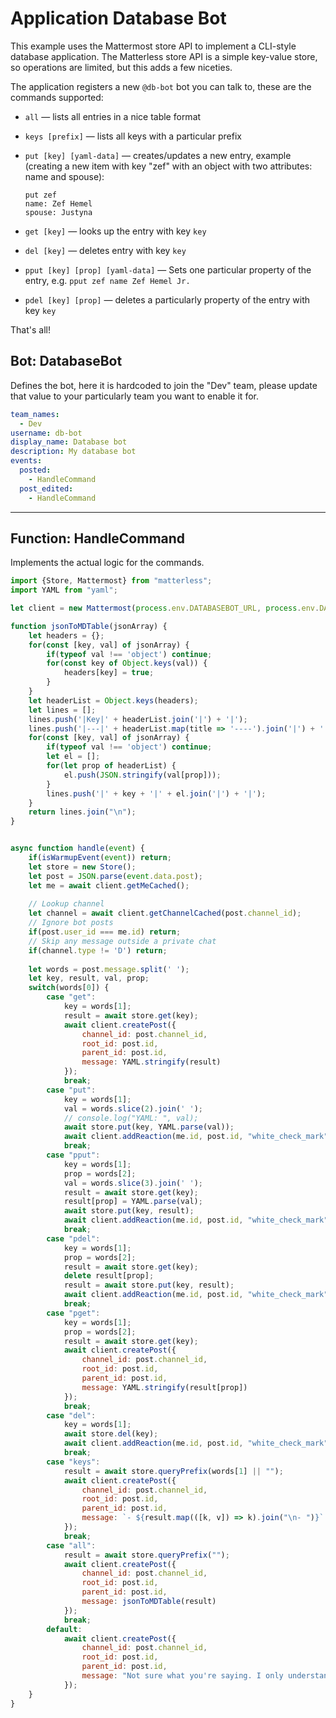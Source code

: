 # Application Database Bot
This example uses the Mattermost store API to implement a CLI-style database application.
The Matterless store API is a simple key-value store, so operations are limited, but this adds a few niceties.

The application registers a new `@db-bot` bot you can talk to, these are the commands supported:

* `all` — lists all entries in a nice table format
* `keys [prefix]` — lists all keys with a particular prefix
* `put [key] [yaml-data]` — creates/updates a new entry, example (creating a new item with key "zef" with an object with two attributes: name and spouse):
  
      put zef
      name: Zef Hemel
      spouse: Justyna
* `get [key]` — looks up the entry with key `key`
* `del [key]` — deletes entry with key `key` 
* `pput [key] [prop] [yaml-data]` — Sets one particular property of the entry, e.g. `pput zef name Zef Hemel Jr.`
* `pdel [key] [prop]` — deletes a particularly property of the entry with key `key`

That's all!

## Bot: DatabaseBot
Defines the bot, here it is hardcoded to join the "Dev" team, please update that value to your particularly team you want to enable it for.
```yaml
team_names:
  - Dev
username: db-bot
display_name: Database bot
description: My database bot
events:
  posted:
    - HandleCommand
  post_edited:
    - HandleCommand
```
----
## Function: HandleCommand
Implements the actual logic for the commands.

```javascript
import {Store, Mattermost} from "matterless";
import YAML from "yaml";

let client = new Mattermost(process.env.DATABASEBOT_URL, process.env.DATABASEBOT_TOKEN);

function jsonToMDTable(jsonArray) {
    let headers = {};
    for(const [key, val] of jsonArray) {
        if(typeof val !== 'object') continue;
        for(const key of Object.keys(val)) {
            headers[key] = true;
        }
    }
    let headerList = Object.keys(headers);
    let lines = [];
    lines.push('|Key|' + headerList.join('|') + '|');
    lines.push('|---|' + headerList.map(title => '----').join('|') + '|');
    for(const [key, val] of jsonArray) {
        if(typeof val !== 'object') continue;
        let el = [];
        for(let prop of headerList) {
            el.push(JSON.stringify(val[prop]));
        }
        lines.push('|' + key + '|' + el.join('|') + '|');
    }
    return lines.join("\n");
}


async function handle(event) {
    if(isWarmupEvent(event)) return;
    let store = new Store();
    let post = JSON.parse(event.data.post);
    let me = await client.getMeCached();
    
    // Lookup channel
    let channel = await client.getChannelCached(post.channel_id);
    // Ignore bot posts
    if(post.user_id === me.id) return;
    // Skip any message outside a private chat
    if(channel.type != 'D') return;
        
    let words = post.message.split(' ');
    let key, result, val, prop;
    switch(words[0]) {
        case "get":
            key = words[1];
            result = await store.get(key);
            await client.createPost({
                channel_id: post.channel_id,
                root_id: post.id,
                parent_id: post.id,
                message: YAML.stringify(result)
            });
            break;
        case "put":
            key = words[1];
            val = words.slice(2).join(' ');
            // console.log("YAML: ", val);
            await store.put(key, YAML.parse(val));
            await client.addReaction(me.id, post.id, "white_check_mark");
            break;
        case "pput":
            key = words[1];
            prop = words[2];
            val = words.slice(3).join(' ');
            result = await store.get(key);
            result[prop] = YAML.parse(val);
            await store.put(key, result);
            await client.addReaction(me.id, post.id, "white_check_mark");
            break;
        case "pdel":
            key = words[1];
            prop = words[2];
            result = await store.get(key);
            delete result[prop];
            result = await store.put(key, result);
            await client.addReaction(me.id, post.id, "white_check_mark");
            break;
        case "pget":
            key = words[1];
            prop = words[2];
            result = await store.get(key);
            await client.createPost({
                channel_id: post.channel_id,
                root_id: post.id,
                parent_id: post.id,
                message: YAML.stringify(result[prop])
            });
            break;
        case "del":
            key = words[1];
            await store.del(key);
            await client.addReaction(me.id, post.id, "white_check_mark");
            break;
        case "keys":
            result = await store.queryPrefix(words[1] || "");
            await client.createPost({
                channel_id: post.channel_id,
                root_id: post.id,
                parent_id: post.id,
                message: `- ${result.map(([k, v]) => k).join("\n- ")}`
            });
            break;
        case "all":
            result = await store.queryPrefix("");
            await client.createPost({
                channel_id: post.channel_id,
                root_id: post.id,
                parent_id: post.id,
                message: jsonToMDTable(result)
            });
            break;
        default:
            await client.createPost({
                channel_id: post.channel_id,
                root_id: post.id,
                parent_id: post.id,
                message: "Not sure what you're saying. I only understand the commands `all`, `keys`, `put`, `get`, `pput`, `pget`, `del` and `pdel`, so perhaps try one of those."
            });
    }
}
```

